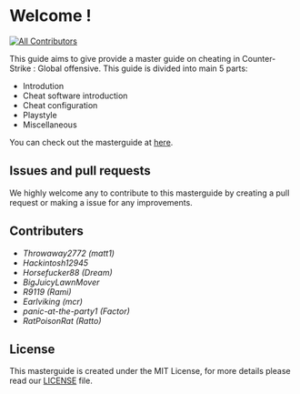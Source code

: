 # Welcome !

[![All Contributors](https://img.shields.io/badge/all_contributors-4-orange.svg?style=flat-square)](./#contributors-)

This guide aims to give provide a master guide on cheating in Counter-Strike : Global offensive. This guide is divided into main 5 parts:

* Introdution
* Cheat software introduction
* Cheat configuration
* Playstyle
* Miscellaneous

You can check out the masterguide at [here](https://matt12945.gitbook.io/csgo-subreddit/).

## Issues and pull requests

We highly welcome any to contribute to this masterguide by creating a pull request or making a issue for any improvements.

## Contributers

* *Throwaway2772 (matt1)*
* *Hackintosh12945*
* *Horsefucker88 (Dream)*
* *BigJuicyLawnMover*
* *R9119 (Rami)*
* *Earlviking (mcr)*
* *panic-at-the-party1 (Factor)*
* *RatPoisonRat (Ratto)*

## License

This masterguide is created under the MIT License, for more details please read our [LICENSE](https://github.com/csgohacks/master-guide/blob/master/LICENSE) file.



